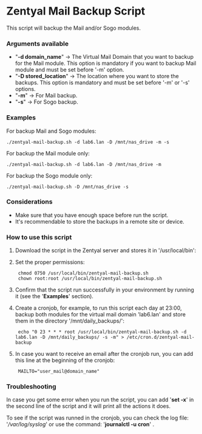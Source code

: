 # **Zentyal Mail Backup Script**

This script will backup the Mail and/or Sogo modules.

### Arguments available

* "**-d domain_name**" -> The Virtual Mail Domain that you want to backup for the Mail module. This option is mandatory if you want to backup Mail module and must be set before '-m' option.
* "**-D stored_location**" -> The location where you want to store the backups. This option is mandatory and must be set before '-m' or '-s' options.
* "**-m**" -> For Mail backup.
* "**-s**" -> For Sogo backup.


### Examples

For backup Mail and Sogo modules:

    ./zentyal-mail-backup.sh -d lab6.lan -D /mnt/nas_drive -m -s 

For backup the Mail module only:

    ./zentyal-mail-backup.sh -d lab6.lan -D /mnt/nas_drive -m

For backup the Sogo module only:

    ./zentyal-mail-backup.sh -D /mnt/nas_drive -s


### Considerations

* Make sure that you have enough space before run the script.
* It's recommendable to store the backups in a remote site or device.


### How to use this script

1. Download the script in the Zentyal server and stores it in '/usr/local/bin':

2. Set the proper permissions:

        chmod 0750 /usr/local/bin/zentyal-mail-backup.sh
        chown root:root /usr/local/bin/zentyal-mail-backup.sh

3. Confirm that the script run successfully in your environment by running it (see the '**Examples**' section).

4. Create a cronjob, for example, to run this script each day at 23:00, backup both modules for the virtual mail domain 'lab6.lan' and store them in the directory '/mnt/daily_backups/':

        echo "0 23 * * * root /usr/local/bin/zentyal-mail-backup.sh -d lab6.lan -D /mnt/daily_backups/ -s -m" > /etc/cron.d/zentyal-mail-backup 

5. In case you want to receive an email after the cronjob run, you can add this line at the beginning of the cronjob:

        MAILTO="user_mail@domain_name"


### Troubleshooting

In case you get some error when you run the script, you can add '**set -x**' in the second line of the script and it will print all the actions it does.

To see if the script was runned in the cronjob, you can check the log file: '*/var/log/syslog*' or use the command: '**journalctl -u cron**' .
